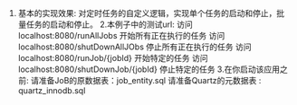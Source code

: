 1. 基本的实现效果: 对定时任务的自定义逻辑，实现单个任务的启动和停止，批量任务的启动和停止。
2.本例子中的测试url:
 访问localhost:8080/runAllJobs      开始所有正在执行的任务
 访问localhost:8080/shutDownAllJObs 停止所有正在执行的任务
 访问localhost:8080/runJob/{jobId}  开始特定的任务
 访问localhost:8080/shutDownJob/{jobId} 停止特定的任务
 3.在你启动该应用之前:
 请准备JoB的原数据表：job_entity.sql
 请准备Quartz的元数据表 : quartz_innodb.sql
             
          
